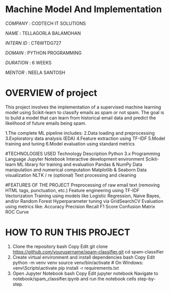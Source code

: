 # Machine Model And Implementation    

*COMPANY* : CODTECH IT SOLUTIONS

*NAME* : TELLAGORLA BALAMOHAN

*INTERN ID* : CT6WTDG727

*DOMAIN* : PYTHON PROGRAMMING

*DURATION* : 6 WEEKS

*MENTOR* : NEELA SANTOSH

# OVERVIEW of project
This project involves the implementation of a supervised machine learning model using Scikit-learn to classify emails as spam or not spam. The goal is to build a model that can learn from historical email data and predict the likelihood of future emails being spam.

1.The complete ML pipeline includes:
2.Data loading and preprocessing
3.Exploratory data analysis (EDA)
4.Feature extraction using TF-IDF
5.Model training and tuning
6.Model evaluation using standard metrics

#TECHNOLOGIES USED
Technology	                Description
Python 3.x	                Programming Language
Jupyter Notebook	          Interactive development environment
Scikit-learn	              ML library for training and evaluation
Pandas & NumPy	            Data manipulation and numerical computation
Matplotlib & Seaborn	      Data visualization
NLTK / re (optional)	      Text processing and cleaning

#FEATURES OF THE PROJECT
Preprocessing of raw email text (removing HTML tags, punctuation, etc.)
Feature engineering using TF-IDF Vectorization
Training using models like Logistic Regression, Naive Bayes, and/or Random Forest
Hyperparameter tuning via GridSearchCV
Evaluation using metrics like:
Accuracy
Precision
Recall
F1 Score
Confusion Matrix
ROC Curve
# HOW TO RUN THIS PROJECT
1. Clone the repository
bash
Copy
Edit
git clone https://github.com/yourusername/spam-classifier.git
cd spam-classifier
2. Create virtual environment and install dependencies
bash
Copy
Edit
python -m venv venv
source venv/bin/activate  # On Windows: venv\Scripts\activate
pip install -r requirements.txt
3. Open Jupyter Notebook
bash
Copy
Edit
jupyter notebook
Navigate to notebook/spam_classifier.ipynb and run the notebook cells step-by-step.




